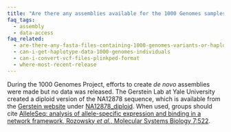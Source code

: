 ```yaml
---
title: "Are there any assemblies available for the 1000 Genomes samples?"
faq_tags:
  - assembly
  - data-access
faq_related:
  - are-there-any-fasta-files-containing-1000-genomes-variants-or-haplotypes
  - can-i-get-haplotype-data-1000-genomes-individuals
  - can-i-convert-vcf-files-plinkped-format
  - where-most-recent-release
---
```

                    
During the 1000 Genomes Project, efforts to create *de novo* assemblies were made but no data was released. The Gerstein Lab at Yale University created a diploid version of the NA12878 sequence, which is available from the [Gerstein website](http://sv.gersteinlab.org/) under [NA12878_diploid](http://sv.gersteinlab.org/NA12878_diploid/). When used, groups should cite [AlleleSeq: analysis of allele-specific expression and binding in a network framework, Rozowsky *et al.*, Molecular Systems Biology 7:522](http://www.nature.com/msb/journal/v7/n1/full/msb201154.html).
